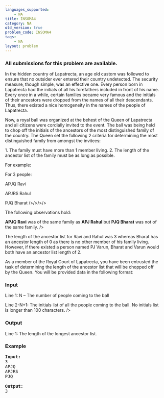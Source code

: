 ```yaml
---
languages_supported:
    - NA
title: INSOMA4
category: NA
old_version: true
problem_code: INSOMA4
tags:
    - NA
layout: problem
---
```

###  All submissions for this problem are available. 

In the hidden country of Lapatrecta, an age old custom was followed to ensure that no outsider ever entered their country undetected. The security measure, though simple, was an effective one. Every person born in Lapatrecta had the initials of all his forefathers included in front of his name. Every once in a while, certain families became very famous and the initials of their ancestors were dropped from the names of all their descendants. Thus, there existed a nice homogeneity in the names of the people of Lapatrecta.

Now, a royal ball was organized at the behest of the Queen of Lapatrecta and all citizens were cordially invited to the event. The ball was being held to chop off the initials of the ancestors of the most distinguished family of the country. The Queen set the following 2 criteria for determining the most distinguished family from amongst the invitees:

1\. The family must have more than 1 member living.
2\. The length of the ancestor list of the family must be as long as possible.

For example:

For 3 people:

APJQ Ravi

APJRS Rahul

PJQ Bharat
/>/>/>/>

The following observations hold:

**APJQ Ravi** was of the same family as **APJ Rahul** but **PJQ Bharat** was not of the same family. />

The length of the ancestor list for Ravi and Rahul was 3 whereas Bharat has an ancestor length of 0 as there is no other member of his family living. However, if there existed a person named PJ Varun, Bharat and Varun would both have an ancestor list length of 2.

As a member of the Royal Court of Lapatrecta, you have been entrusted the task of determining the length of the ancestor list that will be chopped off by the Queen. You will be provided data in the following format:

### Input

Line 1: N – The number of people coming to the ball

Line 2-N+1: The initials list of all the people coming to the ball. No initials list is longer than 100 characters. />

### Output

Line 1: The length of the longest ancestor list.

### Example

<pre>
<b>Input:</b>
3
APJQ
APJRS
PJQ

<b>Output:</b>
3 

</pre>